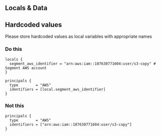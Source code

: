## Locals & Data

## Hardcoded values

Please store hardcoded values as local variables with appropriate names

### Do this

```hcl
locals {
  segment_aws_identifier = "arn:aws:iam::107630771604:user/s3-copy" # Segment AWS account
}

principals {
  type        = "AWS"
  identifiers = [local.segment_aws_identifier]
}
```

### Not this

```hcl
principals {
  type        = "AWS"
  identifiers = ["arn:aws:iam::107630771604:user/s3-copy"]
}
```
